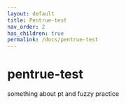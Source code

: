 ```yaml
---
layout: default
title: Pentrue-test
nav_order: 2
has_children: true
permalink: /docs/pentrue-test
---
```


# pentrue-test
something about pt and fuzzy practice



